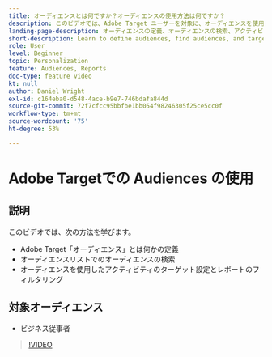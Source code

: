 ```yaml
---
title: オーディエンスとは何ですか？オーディエンスの使用方法は何ですか？
description: このビデオでは、Adobe Target ユーザーを対象に、オーディエンスを使用してアクティビティをターゲティングしたりレポートをフィルタリングしたりする方法を紹介します。
landing-page-description: オーディエンスの定義、オーディエンスの検索、アクティビティのターゲット設定、レポートのフィルタリングについて説明します。
short-description: Learn to define audiences, find audiences, and target activities and filter reports.
role: User
level: Beginner
topic: Personalization
feature: Audiences, Reports
doc-type: feature video
kt: null
author: Daniel Wright
exl-id: c164eba0-d548-4ace-b9e7-746bdafa844d
source-git-commit: 72f7cfcc95bbfbe1bb054f98246305f25ce5cc0f
workflow-type: tm+mt
source-wordcount: '75'
ht-degree: 53%

---
```


# Adobe Targetでの Audiences の使用

## 説明

このビデオでは、次の方法を学びます。

* Adobe Target「オーディエンス」とは何かの定義
* オーディエンスリストでのオーディエンスの検索
* オーディエンスを使用したアクティビティのターゲット設定とレポートのフィルタリング

## 対象オーディエンス

* ビジネス従事者

>[!VIDEO](https://video.tv.adobe.com/v/17398/?quality=12)
